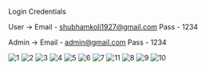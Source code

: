 
Login Credentials

User
-> Email - shubhamkoli1927@gmail.com
   Pass - 1234


Admin 
-> Email - admin@gmail.com
   Pass - 1234
 
![1](https://user-images.githubusercontent.com/72503268/197344039-c6d8237e-6135-4278-935c-a9eda235f920.png)
![2](https://user-images.githubusercontent.com/72503268/197344042-90879f50-5b16-4061-8ad5-48d27b747105.png)
![3](https://user-images.githubusercontent.com/72503268/197344044-dcd442c7-eb0c-49a6-a611-f6a6e85621d4.png)
![4](https://user-images.githubusercontent.com/72503268/197344046-8235f808-ab28-4004-adae-dbbc29a69a06.png)
![5](https://user-images.githubusercontent.com/72503268/197344054-76de3626-c7bd-428f-87fc-735148d70cf0.png)
![6](https://user-images.githubusercontent.com/72503268/197344057-bb8d6788-d8b1-4717-a1c1-b94a7514a19e.png)
![7](https://user-images.githubusercontent.com/72503268/197344058-06531c11-f36c-41fe-a467-f7d4830366f0.png)
![11](https://user-images.githubusercontent.com/72503268/197344076-f397c6aa-2e84-44e6-889c-fbb0fb59ba91.png)
![8](https://user-images.githubusercontent.com/72503268/197344065-844b8f5a-98fd-42b7-9bc6-af3c2c6410b1.png)
![9](https://user-images.githubusercontent.com/72503268/197344066-eeaaa5bc-8465-495d-a708-7a20af8acf77.png)
![10](https://user-images.githubusercontent.com/72503268/197344069-0f89af55-bd3f-40d5-b48a-abc2d82d04e5.png)

